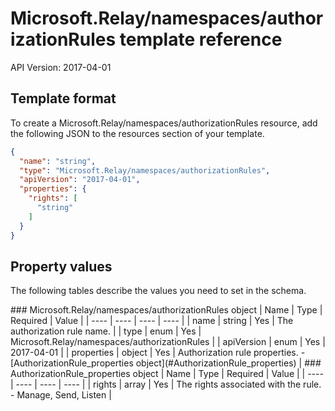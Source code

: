 # Microsoft.Relay/namespaces/authorizationRules template reference
API Version: 2017-04-01
## Template format

To create a Microsoft.Relay/namespaces/authorizationRules resource, add the following JSON to the resources section of your template.

```json
{
  "name": "string",
  "type": "Microsoft.Relay/namespaces/authorizationRules",
  "apiVersion": "2017-04-01",
  "properties": {
    "rights": [
      "string"
    ]
  }
}
```
## Property values

The following tables describe the values you need to set in the schema.

<a id="Microsoft.Relay/namespaces/authorizationRules" />
### Microsoft.Relay/namespaces/authorizationRules object
|  Name | Type | Required | Value |
|  ---- | ---- | ---- | ---- |
|  name | string | Yes | The authorization rule name. |
|  type | enum | Yes | Microsoft.Relay/namespaces/authorizationRules |
|  apiVersion | enum | Yes | 2017-04-01 |
|  properties | object | Yes | Authorization rule properties. - [AuthorizationRule_properties object](#AuthorizationRule_properties) |


<a id="AuthorizationRule_properties" />
### AuthorizationRule_properties object
|  Name | Type | Required | Value |
|  ---- | ---- | ---- | ---- |
|  rights | array | Yes | The rights associated with the rule. - Manage, Send, Listen |

